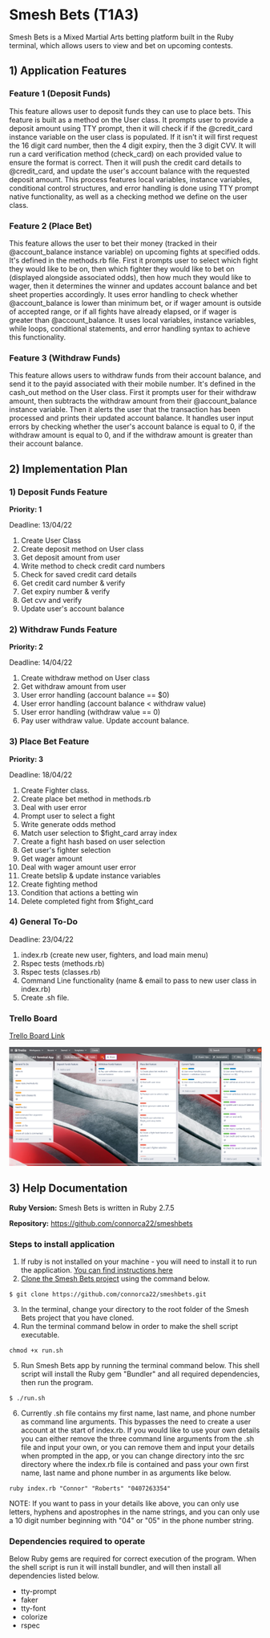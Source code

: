 # Smesh Bets (T1A3)
Smesh Bets is a Mixed Martial Arts betting platform built in the Ruby terminal, which allows users to view and bet on upcoming contests. 


## 1) Application Features 

### Feature 1 (Deposit Funds)
This feature allows user to deposit funds they can use to place bets. This feature is built as a method on the User class. It prompts user to provide a deposit amount using TTY prompt, then it will check if if the @credit_card instance variable on the user class is populated. If it isn't it will first request the 16 digit card number, then the 4 digit expiry, then the 3 digit CVV. It will run a card verification method (check_card) on each provided value to ensure the format is correct. Then it will push the credit card details to @credit_card, and update the user's account balance with the requested deposit amount. This process features local variables, instance variables, conditional control structures, and error handling is done using TTY prompt native functionality, as well as a checking method we define on the user class. 

### Feature 2 (Place Bet) 
This feature allows the user to bet their money (tracked in their @account_balance instance variable) on upcoming fights at specified odds. It's defined in the methods.rb file. First it prompts user to select which fight they would like to be on, then which fighter they would like to bet on (displayed alongside associated odds), then how much they would like to wager, then it determines the winner and updates account balance and bet sheet properties accordingly. It uses error handling to check whether @account_balance is lower than minimum bet, or if wager amount is outside of accepted range, or if all fights have already elapsed, or if wager is greater than @account_balance. It uses local variables, instance variables, while loops, conditional statements, and error handling syntax to achieve this functionality. 

### Feature 3 (Withdraw Funds)
This feature allows users to withdraw funds from their account balance, and send it to the payid associated with their mobile number. It's defined in the cash_out method on the User class. First it prompts user for their withdraw amount, then subtracts the withdraw amount from their @account_balance instance variable. Then it alerts the user that the transaction has been processed and prints their updated account balance. It handles user input errors by checking whether the user's account balance is equal to 0, if the withdraw amount is equal to 0, and if the withdraw amount is greater than their account balance. 


## 2) Implementation Plan 


### 1) Deposit Funds Feature 
**Priority: 1**

Deadline: 13/04/22
1) Create User Class 
2) Create deposit method on User class
3) Get deposit amount from user
4) Write method to check credit card numbers
5) Check for saved credit card details
6) Get credit card number & verify
7) Get expiry number & verify
8) Get cvv and verify
9) Update user's account balance

### 2) Withdraw Funds Feature 
**Priority: 2**

Deadline: 14/04/22
1) Create withdraw method on User class
2) Get withdraw amount from user
3) User error handling (account balance == $0)
4) User error handling (account balance < withdraw value)
5) User error handling (withdraw value == 0)
6) Pay user withdraw value. Update account balance.


### 3) Place Bet Feature 
**Priority: 3** 

Deadline: 18/04/22
1) Create Fighter class. 
2) Create place bet method in methods.rb
3) Deal with user error
4) Prompt user to select a fight
5) Write generate odds method
6) Match user selection to $fight_card array index
7) Create a fight hash based on user selection
8) Get user's fighter selection
9) Get wager amount
10) Deal with wager amount user error
11) Create betslip & update instance variables
12) Create fighting method  
13) Condition that actions a betting win
14) Delete completed fight from $fight_card

### 4) General To-Do 
Deadline: 23/04/22
1) index.rb (create new user, fighters, and load main menu)  
1) Rspec tests (methods.rb)
2) Rspec tests (classes.rb)
3) Command Line functionality (name & email to pass to new user class in index.rb)
4) Create .sh file. 


### Trello Board
[Trello Board Link](https://trello.com/invite/b/S5pHKzmG/da78099811e659b29ca2be046afc3712/t1a3-terminal-app) 

![trello board](./docs/trello-2.png)


## 3) Help Documentation

**Ruby Version:** Smesh Bets is written in Ruby 2.7.5

**Repository:** https://github.com/connorca22/smeshbets 

### Steps to install application
1. If ruby is not installed on your machine - you will need to install it to run the application. [You can find instructions here](https://www.ruby-lang.org/en/documentation/installation/) 
2. [Clone the Smesh Bets project](https://github.com/connorca22/smeshbets) using the command below.
```
$ git clone https://github.com/connorca22/smeshbets.git
```
3. In the terminal, change your directory to the root folder of the Smesh Bets project that you have cloned. 
4. Run the terminal command below in order to make the shell script executable. 
```
chmod +x run.sh 
```
5. Run Smesh Bets app by running the terminal command below. This shell script will install the Ruby gem "Bundler" and all required dependencies, then run the program. 
```
$ ./run.sh
```
6. Currently .sh file contains my first name, last name, and phone number as command line arguments. This bypasses the need to create a user account at the start of index.rb. If you would like to use your own details you can either remove the three command line arguments from the .sh file and input your own, or you can remove them and input your details when prompted in the app, or you can change directory into the src directory where the index.rb file is contained and pass your own first name, last name and phone number in as arguments like below. 
```
ruby index.rb "Connor" "Roberts" "0407263354" 
```
NOTE: If you want to pass in your details like above, you can only use letters, hyphens and apostrophes in the name strings, and you can only use a 10 digit number beginning with "04" or "05" in the phone number string.  

### Dependencies required to operate
Below Ruby gems are required for correct execution of the program. When the shell script is run it will install bundler, and will then install all dependencies listed below. 
- tty-prompt
- faker
- tty-font
- colorize
- rspec 